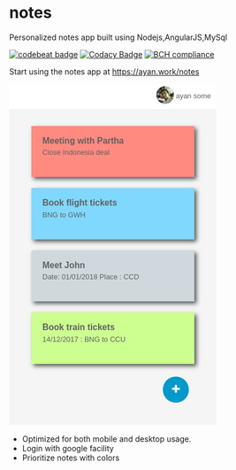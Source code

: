 # notes 
Personalized notes app built using Nodejs,AngularJS,MySql

<a href="https://codebeat.co/projects/github-com-ayansome1-notes-master"><img alt="codebeat badge" src="https://codebeat.co/badges/287b36af-ba8a-494a-9b07-24f2e1db9722" /></a>
[![Codacy Badge](https://api.codacy.com/project/badge/Grade/608c85951fad4004b980c3cf37ec347e)](https://www.codacy.com/app/ayansome1/notes?utm_source=github.com&amp;utm_medium=referral&amp;utm_content=ayansome1/notes&amp;utm_campaign=Badge_Grade)
[![BCH compliance](https://bettercodehub.com/edge/badge/ayansome1/notes?branch=master)](https://bettercodehub.com/)

Start using the notes app at https://ayan.work/notes

![alt text](https://github.com/ayansome1/notes/blob/master/screenshots/mobile.png)

* Optimized for both mobile and desktop usage.
* Login with google facility
* Prioritize notes with colors
